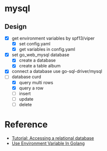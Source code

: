 # mysql

## Design

- [x] get environment variables by spf13/viper
  - [x] set config.yaml
  - [x] get variables in config.yaml
- [x] set go_web_mysql database
  - [x] create a database
  - [x] create a table album
- [x] connect a database use go-sql-driver/mysql
- [ ] database curd
  - [x] query multi rows
  - [x] query a row
  - [ ] insert 
  - [ ] update
  - [ ] delete

# Reference

- [Tutorial: Accessing a relational database](https://golang.org/doc/tutorial/database-access)
- [Use Environment Variable In Golang](https://towardsdatascience.com/use-environment-variable-in-your-next-golang-project-39e17c3aaa66)
